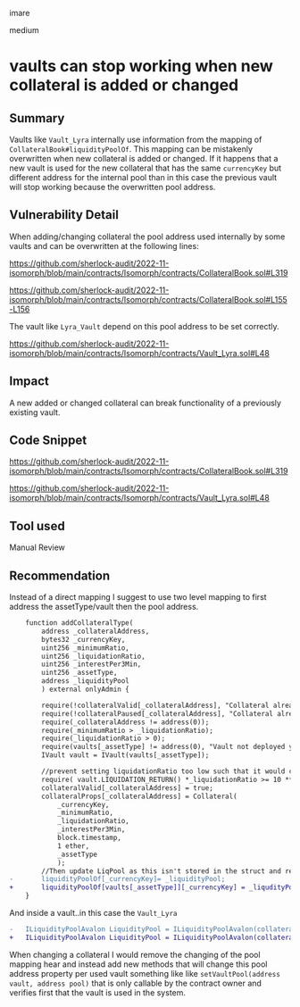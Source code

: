 imare

medium

# vaults can stop working when new collateral is added or changed

## Summary
Vaults like ``Vault_Lyra`` internally use information from the mapping of ``CollateralBook#liquidityPoolOf``. This mapping can be mistakenly overwritten when new collateral is added or changed. If it happens that a new vault is used for the new collateral that has the same ``currencyKey`` but different address for the internal pool than in this case the previous vault will stop working because the overwritten pool address.

## Vulnerability Detail
When adding/changing collateral the pool address used internally by some vaults and can be overwritten at the following lines:

https://github.com/sherlock-audit/2022-11-isomorph/blob/main/contracts/Isomorph/contracts/CollateralBook.sol#L319

https://github.com/sherlock-audit/2022-11-isomorph/blob/main/contracts/Isomorph/contracts/CollateralBook.sol#L155-L156

The vault like ``Lyra_Vault`` depend on this pool address to be set correctly.

https://github.com/sherlock-audit/2022-11-isomorph/blob/main/contracts/Isomorph/contracts/Vault_Lyra.sol#L48

## Impact
A new added or changed collateral can break functionality of a previously existing vault.

## Code Snippet
https://github.com/sherlock-audit/2022-11-isomorph/blob/main/contracts/Isomorph/contracts/CollateralBook.sol#L319

https://github.com/sherlock-audit/2022-11-isomorph/blob/main/contracts/Isomorph/contracts/Vault_Lyra.sol#L48

## Tool used

Manual Review

## Recommendation
Instead of a direct mapping I suggest to use two level mapping to first address the assetType/vault then the pool address.

```diff
    function addCollateralType(
        address _collateralAddress,
        bytes32 _currencyKey,
        uint256 _minimumRatio,
        uint256 _liquidationRatio,
        uint256 _interestPer3Min,
        uint256 _assetType,
        address _liquidityPool
        ) external onlyAdmin {

        require(!collateralValid[_collateralAddress], "Collateral already exists");
        require(!collateralPaused[_collateralAddress], "Collateral already exists");
        require(_collateralAddress != address(0));
        require(_minimumRatio > _liquidationRatio);
        require(_liquidationRatio > 0);
        require(vaults[_assetType] != address(0), "Vault not deployed yet");
        IVault vault = IVault(vaults[_assetType]);

        //prevent setting liquidationRatio too low such that it would cause an overflow in callLiquidation, see appendix on liquidation maths for details.
        require( vault.LIQUIDATION_RETURN() *_liquidationRatio >= 10 ** 36, "Liquidation ratio too low"); //i.e. 1 when multiplying two 1 ether scale numbers.
        collateralValid[_collateralAddress] = true;
        collateralProps[_collateralAddress] = Collateral(
            _currencyKey,
            _minimumRatio,
            _liquidationRatio,
            _interestPer3Min,
            block.timestamp,
            1 ether,
            _assetType
            );
        //Then update LiqPool as this isn't stored in the struct and requires the currencyKey also.
-       liquidityPoolOf[_currencyKey]= _liquidityPool; 
+       liquidityPoolOf[vaults[_assetType]][_currencyKey] = _liqudityPool;
    }
```

And inside a vault..in this case the ``Vault_Lyra``
```diff
-   ILiquidityPoolAvalon LiquidityPool = ILiquidityPoolAvalon(collateralBook.liquidityPoolOf(_currencyKey));
+   ILiquidityPoolAvalon LiquidityPool = ILiquidityPoolAvalon(collateralBook.liquidityPoolOf(address(this), _currencyKey));
```

When changing a collateral I would remove the changing of the pool mapping hear and instead add new methods that will change this pool address property per used vault something like like ``setVaultPool(address vault, address pool)`` that is only callable by the contract owner and verifies first that the vault is used in the system.